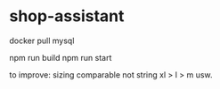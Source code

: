 # shop-assistant

docker pull mysql

npm run build
npm run start

to improve:
sizing comparable not string xl > l > m usw.